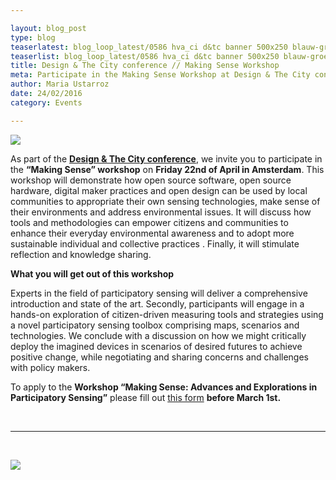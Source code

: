 ```yaml
---

layout: blog_post
type: blog
teaserlatest: blog_loop_latest/0586 hva_ci d&tc banner 500x250 blauw-groen(1).png
teaserlist: blog_loop_latest/0586 hva_ci d&tc banner 500x250 blauw-groen(1).png
title: Design & The City conference // Making Sense Workshop
meta: Participate in the Making Sense Workshop at Design & The City conference, 22nd of April in Amsterdam.
author: Maria Ustarroz
date: 24/02/2016
category: Events

---
```



<img src= "http://www.fablabbcn.org/img/blog/bolg_loop_latest/0586 hva_ci d&tc banner 500x250 blauw-groen(1).png"> </img>


As part of the **[Design & The City conference](http://designandthecity.eu/)**, we invite you to participate in the **“Making Sense” workshop** on **Friday 22nd of April in Amsterdam**. This workshop will demonstrate how open source software, open source hardware, digital maker practices and open design can be used by local communities to appropriate their own sensing technologies, make sense of their environments and address environmental issues. It will discuss how tools and methodologies can empower citizens and communities to enhance their everyday environmental awareness and to adopt more sustainable individual and collective practices . Finally, it will stimulate reflection and knowledge sharing.

**What you will get out of this workshop**

Experts in the field of participatory sensing will deliver a comprehensive introduction and state of the art. Secondly, participants will engage in a hands-on exploration of citizen-driven measuring tools and strategies using a novel participatory sensing toolbox comprising maps, scenarios and technologies. We conclude with a discussion on how we might critically deploy the imagined devices in scenarios of desired futures to achieve positive change, while negotiating and sharing concerns and challenges with policy makers.

To apply to the **Workshop “Making Sense: Advances and Explorations in Participatory Sensing”** please fill out [this form](https://docs.google.com/forms/d/1LAvzJjt31aAJLEyMhXThQpn4LiXQvLAaN_gJOEYtDrQ/viewform?c=0&w=1) **before March 1st.**

<br>


---

&nbsp;

<a name="spanish">

<img src= "http://www.fablabbcn.org/img/blog/bolg_loop_latest/0586 hva_ci d&tc banner 500x250 blauw-groen(1).png"> </img>

</a>

<br>